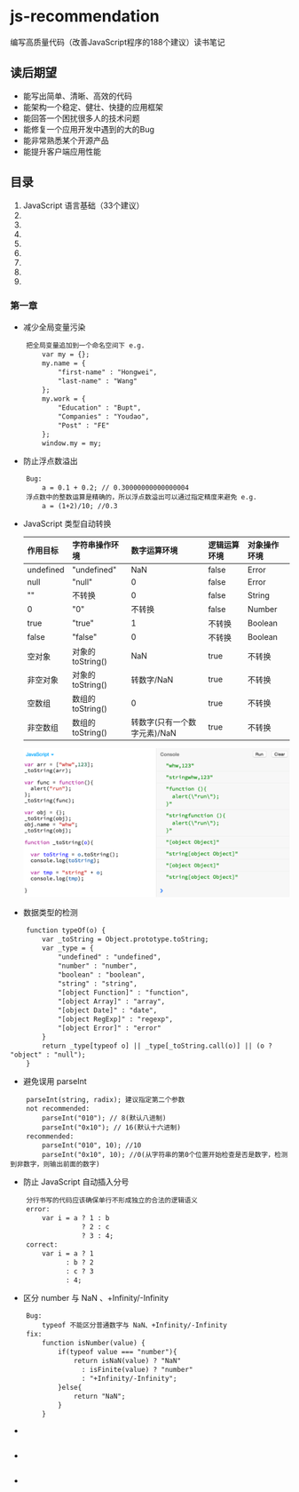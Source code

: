 # js-recommendation
编写高质量代码（改善JavaScript程序的188个建议）读书笔记
## 读后期望
* 能写出简单、清晰、高效的代码
* 能架构一个稳定、健壮、快捷的应用框架
* 能回答一个困扰很多人的技术问题
* 能修复一个应用开发中遇到的大的Bug
* 能非常熟悉某个开源产品
* 能提升客户端应用性能


## 目录
1. JavaScript 语言基础（33个建议）
2.
3.
4.
5.
6.
7.
8.
9.


### 第一章
* 减少全局变量污染

```
    把全局变量追加到一个命名空间下 e.g.
        var my = {};
        my.name = {
            "first-name" : "Hongwei",
            "last-name" : "Wang"
        };
        my.work = {
            "Education" : "Bupt",
            "Companies" : "Youdao",
            "Post" : "FE"
        };
        window.my = my;
```

* 防止浮点数溢出

```
    Bug:
        a = 0.1 + 0.2; // 0.30000000000000004
    浮点数中的整数运算是精确的，所以浮点数溢出可以通过指定精度来避免 e.g.
        a = (1+2)/10; //0.3
```

* JavaScript 类型自动转换

    | 作用目标 | 字符串操作环境 | 数字运算环境 | 逻辑运算环境 | 对象操作环境 |
    | ------- | ----------- | ---------- | ---------- | ---------- |
    | undefined | "undefined"  | NaN | false | Error |
    | null | "null"  | 0 | false | Error |
    | "" | 不转换 | 0 | false | String |
    | 0 | "0"  | 不转换 | false | Number |
    | true | "true"  | 1 | 不转换 | Boolean |
    | false | "false"  | 0 | 不转换 | Boolean |
    | 空对象 | 对象的toString() | NaN | true | 不转换 |
    | 非空对象 | 对象的toString() | 转数字/NaN | true | 不转换 |
    | 空数组 | 数组的toString() | 0 | true | 不转换 |
    | 非空数组 | 数组的toString() | 转数字(只有一个数字元素)/NaN | true | 不转换 |

    ![alt text](/images/toString.png)

* 数据类型的检测

```
    function typeOf(o) {
        var _toString = Object.prototype.toString;
        var _type = {
            "undefined" : "undefined",
            "number" : "number",
            "boolean" : "boolean",
            "string" : "string",
            "[object Function]" : "function",
            "[object Array]" : "array",
            "[object Date]" : "date",
            "[object RegExp]" : "regexp",
            "[object Error]" : "error"
        }
        return _type[typeof o] || _type[_toString.call(o)] || (o ? "object" : "null");
    }

```

* 避免误用 parseInt

```
    parseInt(string, radix); 建议指定第二个参数
    not recommended:
        parseInt("010"); // 8(默认八进制)
        parseInt("0x10"); // 16(默认十六进制)
    recommended:
        parseInt("010", 10); //10
        parseInt("0x10", 10); //0(从字符串的第0个位置开始检查是否是数字，检测到非数字，则输出前面的数字)
```

* 防止 JavaScript 自动插入分号

```
    分行书写的代码应该确保单行不形成独立的合法的逻辑语义
    error:
        var i = a ? 1 : b
                  ? 2 : c
                  ? 3 : 4;
    correct:
        var i = a ? 1
              : b ? 2
              : c ? 3
              : 4;
```

* 区分 number 与 NaN 、+Infinity/-Infinity

```
    Bug:
        typeof 不能区分普通数字与 NaN、+Infinity/-Infinity
    fix:
        function isNumber(value) {
            if(typeof value === "number"){
                return isNaN(value) ? "NaN"
                  : isFinite(value) ? "number"
                  : "+Infinity/-Infinity";
            }else{
                return "NaN";
            }
        }

```

*

```
```

*

```
```

*

```
```